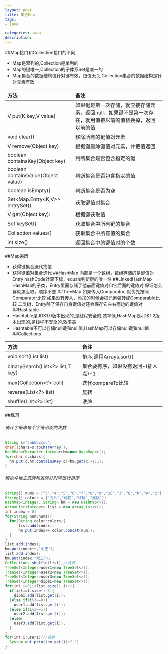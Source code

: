 ```yaml
---
layout: post
title: 集合Map
tags:
- java

categories: java
description:
---
```

##Map接口和Collection接口的不同
* Map是双列的,Collection是单列的
* Map的键唯一,Collection的子体系Set是唯一的
* Map集合的数据结构值针对键有效，跟值无关;Collection集合的数据结构是针对元素有效

| 方法     | 备注    |
| :------------- | :------------- |
| V put(K key,V value)    | 如果键是第一次存储，就直接存储元素，返回null，如果键不是第一次存在，就用值把以前的值替换掉，返回以前的值|
|void clear()|移除所有的键值对元素|
|V remove(Object key)|根据键删除键值对元素，并把值返回|
|boolean containsKey(Object key)|判断集合是否包含指定的键|
|boolean containsValue(Object value)|判断集合是否包含指定的值|
|boolean isEmpty()|判断集合是否为空|
|Set<Map.Entry<K,V>> entrySet()|获取键值对集合|
| V get(Object key):|根据键获取值|
|Set<K> keySet()|获取集合中所有键的集合|
|Collection<V> values()|获取集合中所有值的集合|
|int size()|返回集合中的键值对的个数|
##Map遍历
* 获得键集合迭代找值
* 获得键值对集合迭代
##HashMap
内部是一个数组，数组存储的是键值对Entry
hashCode计算下标，equals判断键的唯一性
##LinkedHashMap
HashMap的子类，Entry里面存储了他前面键值对和它后面的键值对
保证怎么存就怎么取，顺序不变
##TreeMap
如果传入Comparator, 就优先按照Comparator比较
如果没有传入，添加的时候会把元素强转成Comparable比较
二叉树，Entry除了保存自身键值对还会保存它左右两边的键值对
##Hashtable
* Hashtable是JDK1.0版本出现的,是线程安全的,效率低,HashMap是JDK1.2版本出现的,是线程不安全的,效率高
* Hashtable不可以存储null键和null值,HashMap可以存储null键和null值
##Collections

| 方法 | 备注     |
| :------------- | :------------- |
|void sort(List<T> list)| 排序,调用Arrays.sort()|
|binarySearch(List<?> list,T key)|集合要有序，如果没有返回-(插入点)-1|
|max(Collection<?> coll)|迭代compareTo比较|
|reverse(List<?> list)|反转|
|shuffle(List<?> list)|洗牌|

##练习
###### 统计字符串每个字符出现的次数
```java
String s="aabbbcccc";
char[]chars=s.toCharArray();
HashMap<Character,Integer>hm=new HashMap<>();
for(char c:chars){
  hm.put(c,hm.containsKey(c)?hm.get(c)+1:1);
}
```
###### 模拟斗地主洗牌和发牌并对牌进行排序
```java
String[] nums = {"3","4","5","6","7","8","9","10","J","Q","K","A","2"};
String[] colors = {"方片","梅花","红桃","黑桃"};
HashMap<Integer, String> hm = new HashMap<>();
ArrayList<Integer> list = new ArrayList<>();
int index = 0;
for(String num:nums){
  for(String color:colors){
      list.add(index);
      hm.put(index++,color.concat(num));
  }
}
list.add(index);
hm.put(index++,"小王");
list.add(index);
hm.put(index,"大王");
Collections.shuffle(list);//洗牌
TreeSet<Integer>user1=new TreeSet<>();
TreeSet<Integer>user2=new TreeSet<>();
TreeSet<Integer>user3=new TreeSet<>();
TreeSet<Integer>dipai=new TreeSet<>();
for(int i=0;i<list.size();i++){
  if(i>list.size()-3){
    dipai.add(list.get(i));
  }else if(i%3==0){
    user1.add(list.get(i));
  }else if(i%3==1){
    user2.add(list.get(i));
  }else{
    user3.add(list.get(i));
  }
}
for(int i:user1){//看牌
  System.out.print(hm.get(i)+" ")
}
```
